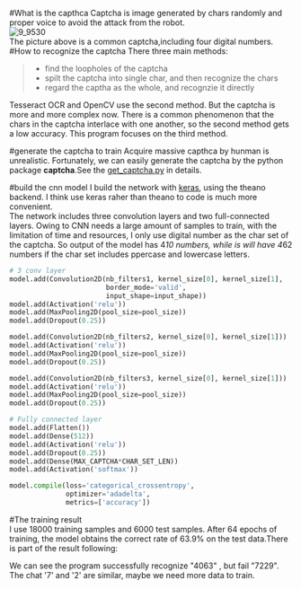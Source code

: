 #What is the capthca
Captcha is image  generated by chars randomly and proper voice to avoid the attack from the robot.   
![9_9530](https://cloud.githubusercontent.com/assets/5999851/21477290/41594870-cb7b-11e6-8d3e-4e0c24af37f1.jpg)    
The picture above is a common captcha,including four digital numbers.  
#How to recognize the captcha
There three main methods:
> * find the loopholes of the captcha
> * spilt the captcha into single char, and then recognize the chars
> * regard the captha as the whole, and recognzie it directly   

Tesseract OCR and OpenCV use the second method. But the captcha is more and more complex now. There is a common phenomenon that the chars in the captcha interlace with one another, so the second method gets a low accuracy. This program focuses on the third method. 

#generate the captcha to train
Acquire massive capthca by hunman is unrealistic. Fortunately, we can easily generate the captcha by the python package **captcha**.See the [get_captcha.py](www.baidu.com) in details.

#build the cnn model
I build the network with [keras](https://github.com/fchollet/keras), using the theano backend. I think use keras raher than theano to code is much more convenient.     
The network includes three convolution layers and two full-connected layers. Owing to CNN needs a large amount of samples to train, with the limitation of time and resources, I only use digital number as the char set of the captcha. So output of the model has 4*10 numbers, while is will have 4*62 numbers if the char set includes ppercase and lowercase letters.
```python
# 3 conv layer
model.add(Convolution2D(nb_filters1, kernel_size[0], kernel_size[1],
                        border_mode='valid',
                        input_shape=input_shape))
model.add(Activation('relu'))
model.add(MaxPooling2D(pool_size=pool_size))
model.add(Dropout(0.25))

model.add(Convolution2D(nb_filters2, kernel_size[0], kernel_size[1]))
model.add(Activation('relu'))
model.add(MaxPooling2D(pool_size=pool_size))
model.add(Dropout(0.25))

model.add(Convolution2D(nb_filters3, kernel_size[0], kernel_size[1]))
model.add(Activation('relu'))
model.add(MaxPooling2D(pool_size=pool_size))
model.add(Dropout(0.25))

# Fully connected layer
model.add(Flatten())
model.add(Dense(512))
model.add(Activation('relu'))
model.add(Dropout(0.25))
model.add(Dense(MAX_CAPTCHA*CHAR_SET_LEN))
model.add(Activation('softmax'))

model.compile(loss='categorical_crossentropy',
              optimizer='adadelta',
              metrics=['accuracy'])
```

#The training result    
I use 18000 training samples and 6000 test samples. After 64 epochs of training, the model obtains the correct rate of 63.9% on the test data.There is part of the result following:   

We can see the program successfully recognize "4063" , but fail "7229". The chat '7' and '2' are similar, maybe we need more data to train.
